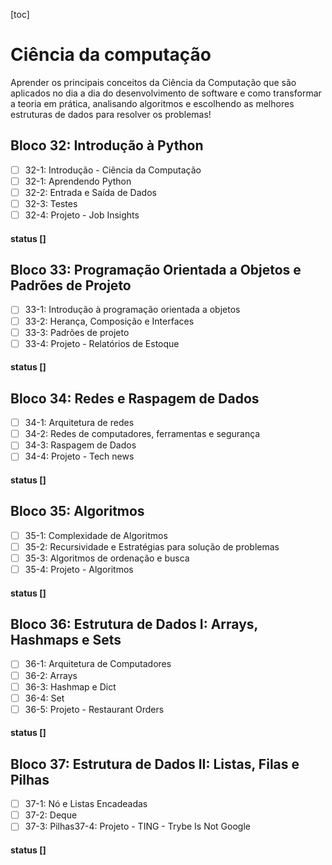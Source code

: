 [toc]

# Ciência da computação

Aprender os principais conceitos da Ciência da Computação que são  aplicados no dia a dia do desenvolvimento de software e como transformar a teoria em prática, analisando algoritmos e escolhendo as melhores  estruturas de dados para resolver os problemas!

## Bloco 32: Introdução à Python

- [ ] 32-1: Introdução - Ciência da Computação
- [ ] 32-1: Aprendendo Python
- [ ] 32-2: Entrada e Saída de Dados
- [ ] 32-3: Testes
- [ ] 32-4: Projeto - Job Insights

#### status []

## Bloco 33: Programação Orientada a Objetos e Padrões de Projeto

- [ ] 33-1: Introdução à programação orientada a objetos
- [ ] 33-2: Herança, Composição e Interfaces
- [ ] 33-3: Padrões de projeto
- [ ] 33-4: Projeto - Relatórios de Estoque

#### status []

## Bloco 34: Redes e Raspagem de Dados

- [ ] 34-1: Arquitetura de redes
- [ ] 34-2: Redes de computadores, ferramentas e segurança
- [ ] 34-3: Raspagem de Dados
- [ ] 34-4: Projeto - Tech news

#### status []

## Bloco 35: Algoritmos

- [ ] 35-1: Complexidade de Algoritmos
- [ ] 35-2: Recursividade e Estratégias para solução de problemas
- [ ] 35-3: Algoritmos de ordenação e busca
- [ ] 35-4: Projeto - Algoritmos

#### status []

## Bloco 36: Estrutura de Dados I: Arrays, Hashmaps e Sets

- [ ] 36-1: Arquitetura de Computadores
- [ ] 36-2: Arrays
- [ ] 36-3: Hashmap e Dict
- [ ] 36-4: Set
- [ ] 36-5: Projeto - Restaurant Orders

#### status []

## Bloco 37: Estrutura de Dados II: Listas, Filas e Pilhas

- [ ] 37-1: Nó e Listas Encadeadas
- [ ] 37-2: Deque
- [ ] 37-3: Pilhas37-4: Projeto - TING - Trybe Is Not Google

#### status []